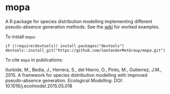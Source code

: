 mopa
==========

A R package for species distribution modelling implementing different pseudo-absence generation methods.
See the [wiki](https://github.com/SantanderMetGroup/mopa/wiki) for worked examples.

To install `mopa`:

```{r}
if (!require(devtools)) install.packages("devtools")
devtools::install_git("https://github.com/SantanderMetGroup/mopa.git")
```

To cite `mopa` in publications:

Iturbide, M., Bedia, J., Herrera, S., del Hierro, O., Pinto, M., Gutierrez, J.M., 2015. A framework	for species distribution modelling with improved pseudo-absence generation. _Ecological Modelling_. DOI: 10.1016/j.ecolmodel.2015.05.018

